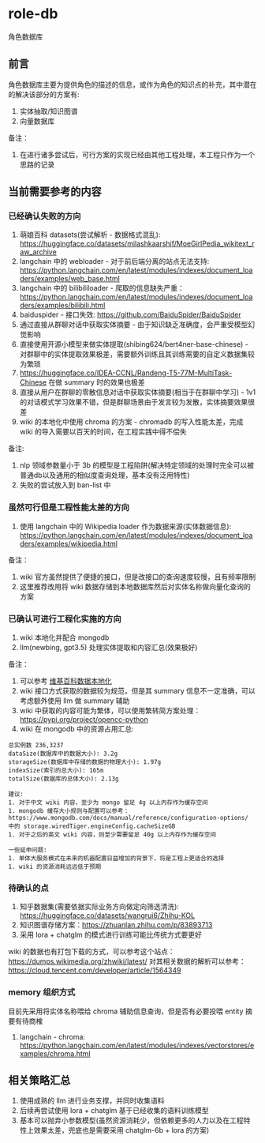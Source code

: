 # role-db
角色数据库

## 前言
角色数据库主要为提供角色的描述的信息，或作为角色的知识点的补充，其中潜在的解决该部分的方案有:  
1. 实体抽取/知识图谱  
1. 向量数据库  

备注：
1. 在进行诸多尝试后，可行方案的实现已经由其他工程处理，本工程只作为一个思路的记录  

## 当前需要参考的内容
### 已经确认失败的方向
1. 萌娘百科 datasets(尝试解析 - 数据格式混乱): https://huggingface.co/datasets/milashkaarshif/MoeGirlPedia_wikitext_raw_archive  
1. langchain 中的 webloader - 对于前后端分离的站点无法支持: https://python.langchain.com/en/latest/modules/indexes/document_loaders/examples/web_base.html  
1. langchain 中的 bilibililoader - 爬取的信息缺失严重：https://python.langchain.com/en/latest/modules/indexes/document_loaders/examples/bilibili.html  
1. baiduspider - 接口失效: https://github.com/BaiduSpider/BaiduSpider  
1. 通过直接从群聊对话中获取实体摘要 - 由于知识缺乏准确度，会严重受模型幻觉影响  
1. 直接使用开源小模型来做实体提取(shibing624/bert4ner-base-chinese) - 对群聊中的实体提取效果极差，需要额外训练且其训练需要的自定义数据集较为繁琐  
1. https://huggingface.co/IDEA-CCNL/Randeng-T5-77M-MultiTask-Chinese 在做 summary 时的效果也极差  
1. 直接从用户在群聊的零散信息对话中获取实体摘要(相当于在群聊中学习) - 1v1 的对话模式学习效果不错，但是群聊场景由于发言较为发散，实体摘要效果很差  
1. wiki 的本地化中使用 chroma 的方案 - chromadb 的写入性能太差，完成 wiki 的导入需要以百天的时间，在工程实践中得不偿失  

备注:  
1. nlp 领域参数量小于 3b 的模型是工程陷阱(解决特定领域的处理时完全可以被普通db以及通用的相似度查询处理，基本没有泛用特性)  
1. 失败的尝试放入到 ban-list 中  

### 虽然可行但是工程性能太差的方向
1. 使用 langchain 中的 Wikipedia loader 作为数据来源(实体数据信息): https://python.langchain.com/en/latest/modules/indexes/document_loaders/examples/wikipedia.html  

备注：  
1. wiki 官方虽然提供了便捷的接口，但是改接口的查询速度较慢，且有频率限制  
1. 这里推荐改用将 wiki 数据存储到本地数据库然后对实体名称做向量化查询的方案  

### 已确认可进行工程化实施的方向
1. wiki 本地化并配合 mongodb
1. llm(newbing, gpt3.5) 处理实体提取和内容汇总(效果极好)  

备注：
1. 可以参考 [维基百科数据本地化](/docs/维基百科数据本地化.md)
1. wiki 接口方式获取的数据较为规范，但是其 summary 信息不一定准确，可以考虑额外使用 llm 做 summary 辅助  
1. wiki 中获取的内容可能为繁体，可以使用繁转简方案处理：https://pypi.org/project/opencc-python  
1. wiki 在 mongodb 中的资源占用汇总:  
```
总实例数 236,3237
dataSize(数据库中的数据大小): 3.2g
storageSize(数据库中存储的数据的物理大小): 1.97g
indexSize(索引的总大小): 165m
totalSize(数据库的总体大小): 2.13g

建议: 
1. 对于中文 wiki 内容，至少为 mongo 留足 4g 以上内存作为缓存空间  
1. mongodb 缓存大小规则与配置可以参考：https://www.mongodb.com/docs/manual/reference/configuration-options/ 中的 storage.wiredTiger.engineConfig.cacheSizeGB  
1. 对于之后的英文 wiki 内容，则至少需要留足 40g 以上内存作为缓存空间  

一些延申问题: 
1. 单体大服务模式在未来的机器配置日益增加的背景下，将是工程上更适合的选择  
1. wiki 的资源消耗远远低于预期  
```

### 待确认的点
1. 知乎数据集(需要依据实际业务方向做定向筛选清洗): https://huggingface.co/datasets/wangrui6/Zhihu-KOL  
1. 知识图谱存储方案：https://zhuanlan.zhihu.com/p/83893713  
1. 采用 lora + chatglm 的模式进行训练可能比传统方式要更好  

wiki 的数据也有打包下载的方式，可以参考这个站点：https://dumps.wikimedia.org/zhwiki/latest/
对其相关数据的解析可以参考：https://cloud.tencent.com/developer/article/1564349

### memory 组织方式
目前先采用将实体名称喂给 chroma 辅助信息查询，但是否有必要投喂 entity 摘要有待商榷  
1. langchain - chroma: https://python.langchain.com/en/latest/modules/indexes/vectorstores/examples/chroma.html  

## 相关策略汇总
1. 使用成熟的 llm 进行业务支撑，并同时收集语料  
1. 后续再尝试使用 lora + chatglm 基于已经收集的语料训练模型  
1. 基本可以抛弃小参数模型(虽然资源消耗少，但依赖更多的人力以及在工程特性上效果太差，兜底也是需要采用 chatglm-6b + lora 的方案)  

